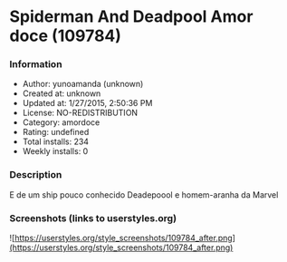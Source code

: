 # Spiderman And Deadpool Amor doce (109784)

### Information
- Author: yunoamanda (unknown)
- Created at: unknown
- Updated at: 1/27/2015, 2:50:36 PM
- License: NO-REDISTRIBUTION
- Category: amordoce
- Rating: undefined
- Total installs: 234
- Weekly installs: 0


### Description
E de um ship pouco conhecido Deadepoool e homem-aranha da Marvel


### Screenshots (links to userstyles.org)
![https://userstyles.org/style_screenshots/109784_after.png](https://userstyles.org/style_screenshots/109784_after.png)


